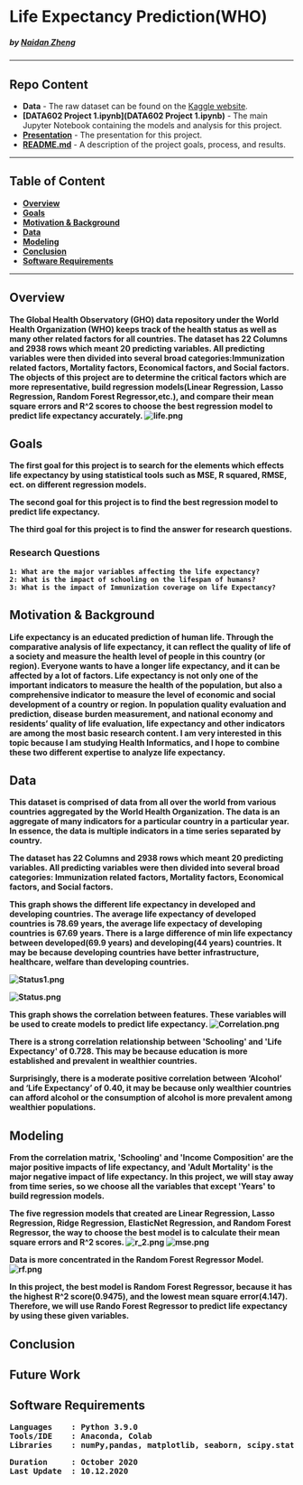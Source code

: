 # Life Expectancy Prediction(WHO)

#####    by <b>[Naidan Zheng](https://github.com/Naidanzheng)</b>

---

## Repo Content
- <b>Data</b> - The raw dataset can be found on the [Kaggle website](https://www.kaggle.com/augustus0498/life-expectancy-who). 
- <b>[DATA602 Project 1.ipynb](DATA602 Project 1.ipynb)</b> - The main Jupyter Notebook containing the models and analysis for this project.
- <b>[Presentation](Presentation.pdf)</b> - The presentation for this project.
- <b>[README.md](README.md)</b> - A description of the project goals, process, and results.

---

## Table of Content
- <b>[Overview](https://github.com/Naidanzheng/DATA-602-Project-1/blob/main/README.md#overview) 
- <b>[Goals](https://github.com/Naidanzheng/DATA-602-Project-1/blob/main/README.md#goals) 
- <b>[Motivation & Background](https://github.com/Naidanzheng/DATA-602-Project-1/blob/main/README.md#motivation--background) 
- <b>[Data](https://github.com/Naidanzheng/DATA-602-Project-1/blob/main/README.md#data) 
- <b>[Modeling](https://github.com/Naidanzheng/DATA-602-Project-1/blob/main/README.md#modeling) 
- <b>[Conclusion](https://github.com/Naidanzheng/DATA-602-Project-1/blob/main/README.md#conclusion) 
- <b>[Software Requirements](https://github.com/Naidanzheng/DATA-602-Project-1/blob/main/README.md#software-requirements) 


---
## Overview
The Global Health Observatory (GHO) data repository under the World Health Organization (WHO) keeps track of the health status as well as many other related factors for all countries. The dataset has 22 Columns and 2938 rows which meant 20 predicting variables. All predicting variables were then divided into several broad categories:​Immunization related factors, Mortality factors, Economical factors, and Social factors. The objects of this project are to determine the critical factors which are more representative, build regression models(Linear Regression, Lasso Regression, Random Forest Regressor,etc.), and compare their mean square errors and R^2 scores to choose the best regression model to predict life expectancy accurately. 
![life.png](https://github.com/Naidanzheng/DATA-602-Project-1/blob/main/life.png)



## Goals
The first goal for this project is to search for the elements which effects life expectancy by using statistical tools such as MSE, R squared, RMSE, ect. on different regression models.

The second goal for this project is to find the best regression model to predict life expectancy.

The third goal for this project is to find the answer for research questions.

### Research Questions
    1: What are the major variables affecting the life expectancy?
    2: What is the impact of schooling on the lifespan of humans?
    3: What is the impact of Immunization coverage on life Expectancy?

## Motivation & Background
Life expectancy is an educated prediction of human life. Through the comparative analysis of life expectancy, it can reflect the quality of life of a society and measure the health level of people in this country (or region). Everyone wants to have a longer life expectancy, and it can be affected by a lot of factors. Life expectancy is not only one of the important indicators to measure the health of the population, but also a comprehensive indicator to measure the level of economic and social development of a country or region. In population quality evaluation and prediction, disease burden measurement, and national economy and residents’ quality of life evaluation, life expectancy and other indicators are among the most basic research content. I am very interested in this topic because I am studying Health Informatics, and I hope to combine these two different expertise to analyze life expectancy.


## Data
This dataset is comprised of data from all over the world from various countries aggregated by the World Health Organization. The data is an aggregate of many indicators for a particular country in a particular year. In essence, the data is multiple indicators in a time series separated by country. 

The dataset has 22 Columns and 2938 rows which meant 20 predicting variables. All predicting variables were then divided into several broad categories: Immunization related factors, Mortality factors, Economical factors, and Social factors. 

This graph shows the different life expectancy in developed and developing countries. The average life expectancy of developed countries is 78.69 years, the average life expectacy of developing countries is 67.69 years. There is a large difference of min life expectancy between developed(69.9 years) and developing(44 years) countries. It may be because developing countries have better infrastructure, healthcare, welfare than developing countries.

![Status1.png](https://github.com/Naidanzheng/DATA-602-Project-1/blob/main/Status1.png)

![Status.png](https://github.com/Naidanzheng/DATA-602-Project-1/blob/Image/Status.png)

This graph shows the correlation between features. These variables will be used to create models to predict life expectancy.
![Correlation.png](https://github.com/Naidanzheng/DATA-602-Project-1/blob/Image/Correlation.png)

There is a strong correlation relationship between 'Schooling' and 'Life Expectancy' of 0.728. This may be because education is more established and prevalent in wealthier countries.

Surprisingly, there is a moderate positive correlation between ‘Alcohol’ and ‘Life Expectancy’ of 0.40, it may be because only wealthier countries can afford alcohol or the consumption of alcohol is more prevalent among wealthier populations.


## Modeling 
From the correlation matrix, 'Schooling' and 'Income Composition' are the major positive impacts of life expectancy, and 'Adult Mortality' is the major negative impact of life expectancy. In this project, we will stay away from time series, so we choose all the variables that except 'Years' to build regression models.

The five regression models that created are Linear Regression, Lasso Regression, Ridge Regression, ElasticNet Regression, and Random Forest Regressor, the way to choose the best model is to calculate their mean square errors and R^2 scores.
![r_2.png](https://github.com/Naidanzheng/DATA-602-Project-1/blob/main/r_2.png)
![mse.png](https://github.com/Naidanzheng/DATA-602-Project-1/blob/main/mse.png)

Data is more concentrated in the Random Forest Regressor Model.
![rf.png](https://github.com/Naidanzheng/DATA-602-Project-1/blob/main/rf.png)

In this project, the best model is Random Forest Regressor, because it has the highest R^2 score(0.9475), and the lowest mean square error(4.147). Therefore, we will use Rando Forest Regressor to predict life expectancy by using these given variables.

## Conclusion


## Future Work


## Software Requirements
<pre>
Languages    : Python 3.9.0
Tools/IDE    : Anaconda, Colab
Libraries    : numPy,pandas, matplotlib, seaborn, scipy.stats, scikit-learn,warning
</pre>

<pre>
Duration     : October 2020
Last Update  : 10.12.2020
</pre>
